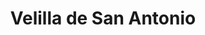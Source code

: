 ---
title: Velilla de San Antonio
url: /velilla-de-san-antonio/
latitude: 40.362
longitude: -3.483
---